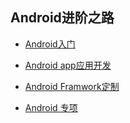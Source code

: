 ## Android进阶之路

- [Android入门](https://github.com/LeoWorkForAndroid/AndroidBook/tree/master/%E4%B8%80)

- [Android app应用开发](https://github.com/LeoWorkForAndroid/AndroidBook/tree/master/%E4%BA%8C)

- [Android Framwork定制](https://github.com/LeoWorkForAndroid/AndroidBook/tree/master/%E4%B8%89)

- [Android 专项](https://github.com/LeoWorkForAndroid/AndroidBook/tree/master/%E5%9B%9B)

